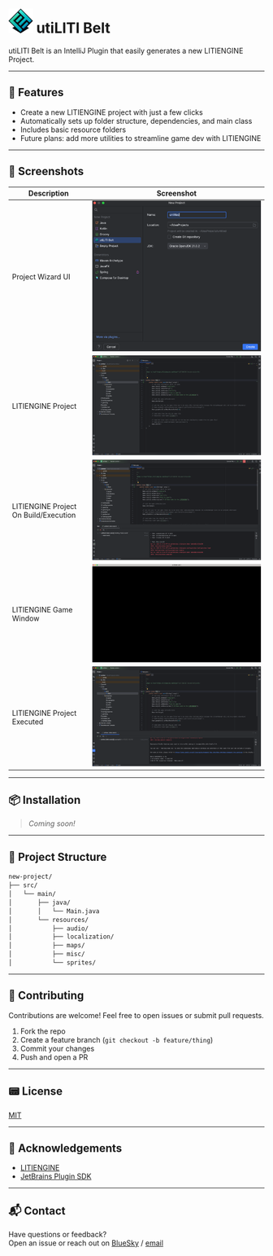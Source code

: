 # ![LITIENGINE ICON](src/main/resources/icons/liti-logo-x48.png) utiLITI Belt

utiLITI Belt is an IntelliJ Plugin that easily generates a new LITIENGINE Project.

---

## 🚀 Features

- Create a new LITIENGINE project with just a few clicks
- Automatically sets up folder structure, dependencies, and main class
- Includes basic resource folders
- Future plans: add more utilities to streamline game dev with LITIENGINE

---

## 📸 Screenshots

| Description                           | Screenshot                                                                               |
|---------------------------------------|------------------------------------------------------------------------------------------|
| Project Wizard UI                     | ![Project Wizard](src/main/resources/screenshots/utilitibelt-project-wizard-new-ui.png)  |
| LITIENGINE Project                    | ![Generated Project](src/main/resources/screenshots/litiengine-generated-project.png)    |
| LITIENGINE Project On Build/Execution | ![Generated Project](src/main/resources/screenshots/litiengine-project-on-build-run.png) |
| LITIENGINE Game Window                | ![Generated Project](src/main/resources/screenshots/litiengine-game-window.png)          |
| LITIENGINE Project Executed           | ![Generated Project](src/main/resources/screenshots/litiengine-project-on-built-run.png) |

---

## 📦 Installation

> _Coming soon!_

---

## 📁 Project Structure

```bash
new-project/
├── src/
│   └── main/
│       ├── java/
│       │   └── Main.java
│       └── resources/
│           ├── audio/
│           ├── localization/
│           ├── maps/
│           ├── misc/
│           └── sprites/
```

---

## 🤝 Contributing

Contributions are welcome! Feel free to open issues or submit pull requests.

1. Fork the repo
2. Create a feature branch (`git checkout -b feature/thing`)
3. Commit your changes
4. Push and open a PR

---

## 📟 License

[MIT](LICENSE)

---

## 🙌 Acknowledgements

- [LITIENGINE](https://litiengine.com)
- [JetBrains Plugin SDK](https://plugins.jetbrains.com/docs/intellij/welcome.html)

---

## 📬 Contact

Have questions or feedback?\
Open an issue or reach out on [BlueSky](https://bsky.app/profile/iamllcoolray.bsky.social) / [email](mailto\:iamllcoolray@gmail.com)

